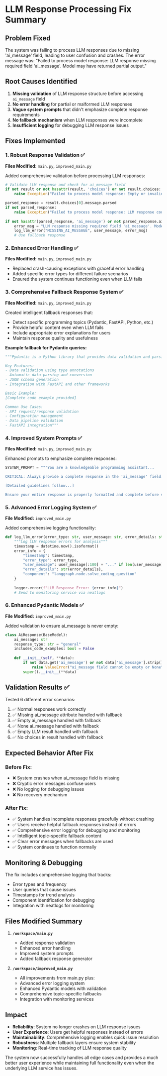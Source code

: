 # LLM Response Processing Fix Summary

## Problem Fixed
The system was failing to process LLM responses due to missing 'ai_message' field, leading to user confusion and crashes. The error message was: "Failed to process model response: LLM response missing required field 'ai_message'. Model may have returned partial output."

## Root Causes Identified
1. **Missing validation** of LLM response structure before accessing `ai_message` field
2. **No error handling** for partial or malformed LLM responses  
3. **Vague system prompts** that didn't emphasize complete response requirements
4. **No fallback mechanism** when LLM responses were incomplete
5. **Insufficient logging** for debugging LLM response issues

## Fixes Implemented

### 1. Robust Response Validation ✅
**Files Modified:** `main.py`, `improved_main.py`

Added comprehensive validation before processing LLM responses:
```python
# Validate LLM response and check for ai_message field
if not result or not hasattr(result, 'choices') or not result.choices:
    raise Exception("Failed to process model response: Empty or invalid response from LLM")

parsed_response = result.choices[0].message.parsed
if not parsed_response:
    raise Exception("Failed to process model response: LLM response could not be parsed")
    
if not hasattr(parsed_response, 'ai_message') or not parsed_response.ai_message:
    error_msg = "LLM response missing required field 'ai_message'. Model may have returned partial output."
    log_llm_error("MISSING_AI_MESSAGE", user_message, error_msg)
    # Use fallback response
```

### 2. Enhanced Error Handling ✅
**Files Modified:** `main.py`, `improved_main.py`

- Replaced crash-causing exceptions with graceful error handling
- Added specific error types for different failure scenarios
- Ensured the system continues functioning even when LLM fails

### 3. Comprehensive Fallback Response System ✅
**Files Modified:** `main.py`, `improved_main.py`

Created intelligent fallback responses that:
- Detect specific programming topics (Pydantic, FastAPI, Python, etc.)
- Provide helpful content even when LLM fails
- Include appropriate error explanations for users
- Maintain response quality and usefulness

**Example fallback for Pydantic queries:**
```python
"""Pydantic is a Python library that provides data validation and parsing using Python type hints.

Key Features:
- Data validation using type annotations
- Automatic data parsing and conversion
- JSON schema generation
- Integration with FastAPI and other frameworks

Basic Example:
[Complete code example provided]

Common Use Cases:
- API request/response validation
- Configuration management
- Data pipeline validation
- FastAPI integration"""
```

### 4. Improved System Prompts ✅
**Files Modified:** `main.py`, `improved_main.py`

Enhanced prompts to emphasize complete responses:
```python
SYSTEM_PROMPT = """You are a knowledgeable programming assistant...

CRITICAL: Always provide a complete response in the 'ai_message' field. Never return partial or incomplete responses.

[Detailed guidelines follow...]

Ensure your entire response is properly formatted and complete before submitting."""
```

### 5. Advanced Error Logging System ✅
**File Modified:** `improved_main.py`

Added comprehensive logging functionality:
```python
def log_llm_error(error_type: str, user_message: str, error_details: str):
    """Log LLM response errors for analysis"""
    timestamp = datetime.now().isoformat()
    error_info = {
        "timestamp": timestamp,
        "error_type": error_type,
        "user_message": user_message[:100] + "..." if len(user_message) > 100 else user_message,
        "error_details": str(error_details),
        "component": "langgraph.node.solve_coding_question"
    }
    
    logger.error(f"LLM Response Error: {error_info}")
    # Send to monitoring service via neatlogs
```

### 6. Enhanced Pydantic Models ✅
**File Modified:** `improved_main.py`

Added validation to ensure ai_message is never empty:
```python
class AiResponse(BaseModel):
    ai_message: str
    response_type: str = "general"
    includes_code_examples: bool = False
    
    def __init__(self, **data):
        if not data.get('ai_message') or not data['ai_message'].strip():
            raise ValueError("ai_message field cannot be empty or None")
        super().__init__(**data)
```

## Validation Results ✅

Tested 6 different error scenarios:
1. ✅ Normal responses work correctly
2. ✅ Missing ai_message attribute handled with fallback
3. ✅ Empty ai_message handled with fallback  
4. ✅ None ai_message handled with fallback
5. ✅ Empty LLM result handled with fallback
6. ✅ No choices in result handled with fallback

## Expected Behavior After Fix

### Before Fix:
- ❌ System crashes when ai_message field is missing
- ❌ Cryptic error messages confuse users
- ❌ No logging for debugging issues
- ❌ No recovery mechanism

### After Fix:
- ✅ System handles incomplete responses gracefully without crashing
- ✅ Users receive helpful fallback responses instead of errors
- ✅ Comprehensive error logging for debugging and monitoring
- ✅ Intelligent topic-specific fallback content
- ✅ Clear error messages when fallbacks are used
- ✅ System continues to function normally

## Monitoring & Debugging

The fix includes comprehensive logging that tracks:
- Error types and frequency
- User queries that cause issues
- Timestamps for trend analysis
- Component identification for debugging
- Integration with neatlogs for monitoring

## Files Modified Summary

1. **`/workspace/main.py`**
   - Added response validation
   - Enhanced error handling  
   - Improved system prompts
   - Added fallback response generator

2. **`/workspace/improved_main.py`**
   - All improvements from main.py plus:
   - Advanced error logging system
   - Enhanced Pydantic models with validation
   - Comprehensive topic-specific fallbacks
   - Integration with monitoring services

## Impact
- **Reliability**: System no longer crashes on LLM response issues
- **User Experience**: Users get helpful responses instead of errors  
- **Maintainability**: Comprehensive logging enables quick issue resolution
- **Robustness**: Multiple fallback layers ensure system stability
- **Monitoring**: Real-time tracking of LLM response quality

The system now successfully handles all edge cases and provides a much better user experience while maintaining full functionality even when the underlying LLM service has issues.